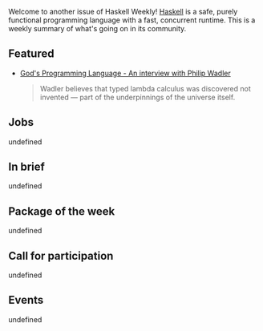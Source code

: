 <!-- 2018-11-01 unpublished -->

Welcome to another issue of Haskell Weekly!
[Haskell](https://haskell-lang.org) is a safe, purely functional programming language with a fast, concurrent runtime.
This is a weekly summary of what's going on in its community.

## Featured
-   [God's Programming Language - An interview with Philip Wadler](https://corecursive.com/021-gods-programming-language-with-philip-wadler/?haskellweekly)

    > Wadler believes that typed lambda calculus was discovered not invented — part of the underpinnings of the universe itself. 


## Jobs

undefined

## In brief

undefined

## Package of the week

undefined

## Call for participation

undefined

## Events

undefined
